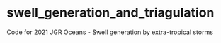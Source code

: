 # swell_generation_and_triagulation
Code for 2021 JGR Oceans - Swell generation by extra-tropical storms
